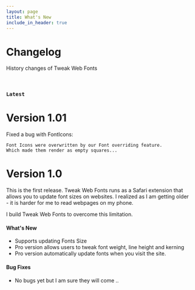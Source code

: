 ```yaml
---
layout: page
title: What's New
include_in_header: true
---
```


# Changelog
History changes of Tweak Web Fonts

<br>

### `Latest`
# **Version 1.01**
Fixed a bug with FontIcons:
````
Font Icons were overwritten by our Font overriding feature.
Which made them render as empty squares...
````

# **Version 1.0**
This is the first release.
Tweak Web Fonts runs as a Safari extension that allows you to update font sizes on websites.
I realized as I am getting older - it is harder for me to read webpages on my phone.

I build Tweak Web Fonts to overcome this limitation.

#### What's New
- Supports updating Fonts Size
- Pro version allows users to tweak font weight, line height and kerning
- Pro version automatically update fonts when you visit the site.

#### Bug Fixes
- No bugs yet but I am sure they will come ..

<br>

